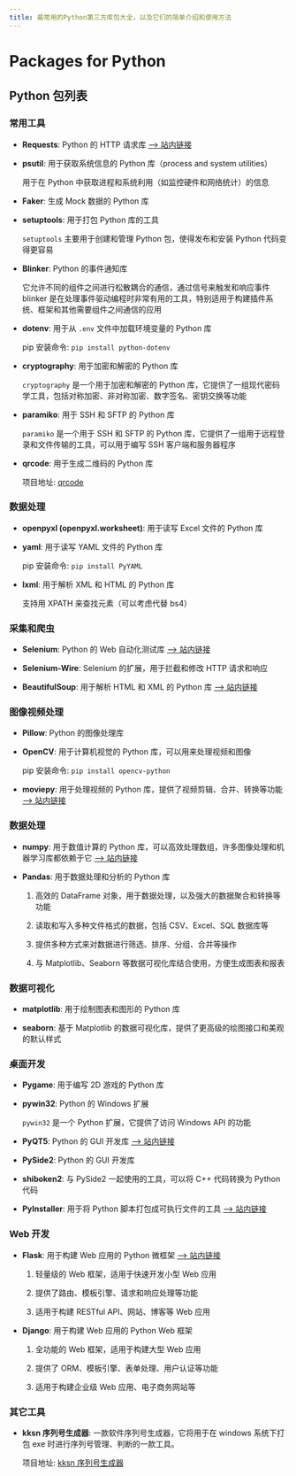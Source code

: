 ```yaml
---
title: 最常用的Python第三方库包大全，以及它们的简单介绍和使用方法
---
```


# Packages for Python

## Python 包列表

### 常用工具

- **Requests**: Python 的 HTTP 请求库 [--> 站内链接](./python_requests)

- **psutil**: 用于获取系统信息的 Python 库（process and system utilities）

  用于在 Python 中获取进程和系统利用（如监控硬件和网络统计）的信息

- **Faker**: 生成 Mock 数据的 Python 库

- **setuptools**: 用于打包 Python 库的工具

  `setuptools` 主要用于创建和管理 Python 包，使得发布和安装 Python 代码变得更容易

- **Blinker**: Python 的事件通知库

  它允许不同的组件之间进行松散耦合的通信，通过信号来触发和响应事件 blinker 是在处理事件驱动编程时非常有用的工具，特别适用于构建插件系统、框架和其他需要组件之间通信的应用

- **dotenv**: 用于从 `.env` 文件中加载环境变量的 Python 库

  pip 安装命令: `pip install python-dotenv`

- **cryptography**: 用于加密和解密的 Python 库

  `cryptography` 是一个用于加密和解密的 Python 库，它提供了一组现代密码学工具，包括对称加密、非对称加密、数字签名、密钥交换等功能

- **paramiko**: 用于 SSH 和 SFTP 的 Python 库

  `paramiko` 是一个用于 SSH 和 SFTP 的 Python 库，它提供了一组用于远程登录和文件传输的工具，可以用于编写 SSH 客户端和服务器程序

- **qrcode**: 用于生成二维码的 Python 库

  项目地址: [qrcode](https://pypi.org/project/qrcode/)

### 数据处理

- **openpyxl (openpyxl.worksheet)**: 用于读写 Excel 文件的 Python 库

- **yaml**: 用于读写 YAML 文件的 Python 库

  pip 安装命令: `pip install PyYAML`

- **lxml**: 用于解析 XML 和 HTML 的 Python 库

  支持用 XPATH 来查找元素（可以考虑代替 bs4）

### 采集和爬虫

- **Selenium**: Python 的 Web 自动化测试库 [--> 站内链接](./python_selenium)

- **Selenium-Wire**: Selenium 的扩展，用于拦截和修改 HTTP 请求和响应

- **BeautifulSoup**: 用于解析 HTML 和 XML 的 Python 库 [--> 站内链接](./python_beautifulsoup)

### 图像视频处理

- **Pillow**: Python 的图像处理库

- **OpenCV**: 用于计算机视觉的 Python 库，可以用来处理视频和图像

  pip 安装命令: `pip install opencv-python`

- **moviepy**: 用于处理视频的 Python 库，提供了视频剪辑、合并、转换等功能 [--> 站内链接](./python_moviepy)

### 数据处理

- **numpy**: 用于数值计算的 Python 库，可以高效处理数组，许多图像处理和机器学习库都依赖于它 [--> 站内链接](./python_numpy)

- **Pandas**: 用于数据处理和分析的 Python 库

  1. 高效的 DataFrame 对象，用于数据处理，以及强大的数据聚合和转换等功能

  2. 读取和写入多种文件格式的数据，包括 CSV、Excel、SQL 数据库等

  3. 提供多种方式来对数据进行筛选、排序、分组、合并等操作

  4. 与 Matplotlib、Seaborn 等数据可视化库结合使用，方便生成图表和报表

### 数据可视化

- **matplotlib**: 用于绘制图表和图形的 Python 库

- **seaborn**: 基于 Matplotlib 的数据可视化库，提供了更高级的绘图接口和美观的默认样式

### 桌面开发

- **Pygame**: 用于编写 2D 游戏的 Python 库

- **pywin32**: Python 的 Windows 扩展

  `pywin32` 是一个 Python 扩展，它提供了访问 Windows API 的功能

- **PyQT5**: Python 的 GUI 开发库 [--> 站内链接](./python_pyqt5)

- **PySide2**: Python 的 GUI 开发库

- **shiboken2**: 与 PySide2 一起使用的工具，可以将 C++ 代码转换为 Python 代码

- **PyInstaller**: 用于将 Python 脚本打包成可执行文件的工具 [--> 站内链接](./python_pyinstaller)

### Web 开发

- **Flask**: 用于构建 Web 应用的 Python 微框架 [--> 站内链接](./python_flask)

  1. 轻量级的 Web 框架，适用于快速开发小型 Web 应用

  2. 提供了路由、模板引擎、请求和响应处理等功能

  3. 适用于构建 RESTful API、网站、博客等 Web 应用

- **Django**: 用于构建 Web 应用的 Python Web 框架

  1. 全功能的 Web 框架，适用于构建大型 Web 应用

  2. 提供了 ORM、模板引擎、表单处理、用户认证等功能

  3. 适用于构建企业级 Web 应用、电子商务网站等

### 其它工具

- **kksn 序列号生成器**: 一款软件序列号生成器，它将用于在 windows 系统下打包 exe 时进行序列号管理、判断的一款工具。

  项目地址: [kksn 序列号生成器](https://pypi.org/project/kksn/)

